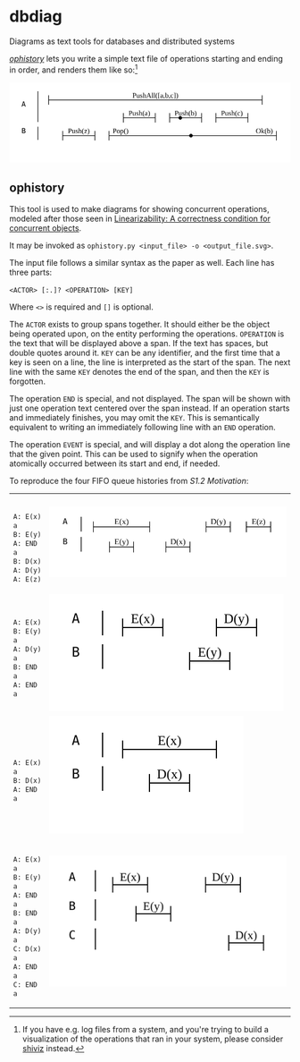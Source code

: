 # dbdiag

Diagrams as text tools for databases and distributed systems

[_ophistory_](#ophistory) lets you write a simple text file of operations starting and ending in order, and renders them like so:[^1]

<img src="examples/ophistory_all.svg" />

## ophistory

This tool is used to make diagrams for showing concurrent operations, modeled after those seen in [Linearizability: A correctness condition for concurrent objects](https://cs.brown.edu/~mph/HerlihyW90/p463-herlihy.pdf).

It may be invoked as `ophistory.py <input_file> -o <output_file.svg>`.

The input file follows a similar syntax as the paper as well.  Each line has three parts:

`<ACTOR> [:.]? <OPERATION> [KEY]`

Where `<>` is required and `[]` is optional.

The `ACTOR` exists to group spans together.  It should either be the object being operated upon, on the entity performing the operations.  `OPERATION` is the text that will be displayed above a span.  If the text has spaces, but double quotes around it.  `KEY` can be any identifier, and the first time that a key is seen on a line, the line is interpreted as the start of the span.  The next line with the same `KEY` denotes the end of the span, and then the `KEY` is forgotten.

The operation `END` is special, and not displayed.  The span will be shown with just one operation text centered over the span instead.  If an operation starts and immediately finishes, you may omit the `KEY`.  This is semantically equivalent to writing an immediately following line with an `END` operation.

The operation `EVENT` is special, and will display a dot along the operation line that the given point.  This can be used to signify when the operation atomically occurred between its start and end, if needed.

To reproduce the four FIFO queue histories from _S1.2 Motivation_:

<table>
<tbody>
<tr>
  <td>
<pre><code>
A: E(x) a
B: E(y)
A: END a
B: D(x)
A: D(y)
A: E(z)
</code></pre>
  </td>
  <td><img src="examples/linearizability_1.2.a.svg" /></td>
</tr>
  <td>
<pre><code>
A: E(x)
B: E(y) a
A: D(y) a
B: END a
A: END a
</code></pre>
  </td>
  <td><img src="examples/linearizability_1.2.b.svg" /></td>
</tr>
  <td>
<pre><code>
A: E(x) a
B: D(x)
A: END a
</code></pre>
  </td>
  <td><img src="examples/linearizability_1.2.c.svg" /></td>
</tr>
  <td>
<pre><code>
A: E(x) a
B: E(y) a
A: END a
B: END a
A: D(y) a
C: D(x) a
A: END a
C: END a
</code></pre>
  </td>
  <td><img src="examples/linearizability_1.2.d.svg" /></td>
</tr>
</tbody>
</table>

[^1]: If you have e.g. log files from a system, and you're trying to build a visualization of the operations that ran in your system, please consider [shiviz](https://bestchai.bitbucket.io/shiviz/) instead.



